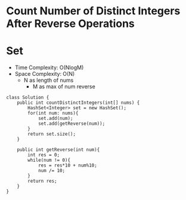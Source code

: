 # Count Number of Distinct Integers After Reverse Operations

# Set

- Time Complexity: O(NlogM)
- Space Complexity: O(N)
  - N as length of nums
    - M as max of num reverse

```
class Solution {
    public int countDistinctIntegers(int[] nums) {
        HashSet<Integer> set = new HashSet();
        for(int num: nums){
            set.add(num);
            set.add(getReverse(num));
        }
        return set.size();
    }

    public int getReverse(int num){
        int res = 0;
        while(num != 0){
            res = res*10 + num%10;
            num /= 10;
        }
        return res;
    }
}
```
